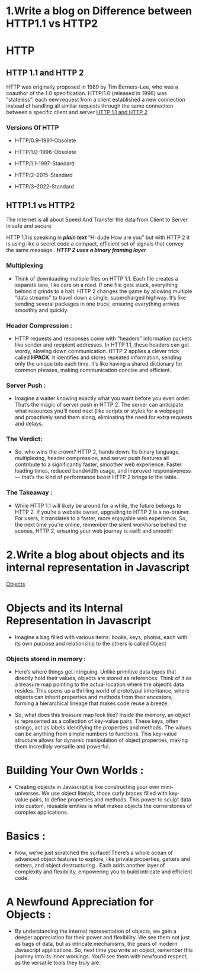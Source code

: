 # 1.Write a blog on Difference between HTTP1.1 vs HTTP2

# HTTP

## HTTP 1.1 and HTTP 2 
HTTP was originally proposed in 1989 by Tim Berners-Lee, who was a coauthor of the 1.0 specification. HTTP/1.0 (released in 1996) was “stateless”: each new request from a client established a new connection instead of handling all similar requests through the same connection between a specific client and server
[HTTP 1.1 and HTTP 2 ](https://medium.com/@gandhiramparthi/http-was-originally-proposed-in-1989-by-tim-berners-lee-who-was-a-coauthor-of-the-1-0-55a3b8b869cb)

### Versions Of HTTP

- HTTP/0.9–1991-Obsolete
+ HTTP/1.0–1996-Obsolete
* HTTP/1.1–1997-Standard
- HTTP/2–2015-Standard
+ HTTP/3–2022-Standard

## HTTP1.1 vs HTTP2

The Internet is all about Speed And Transfer the data from Client to Server in safe and secure

HTTP 1.1 is speaking in ***plain text*** “Hi dude How are you” but with HTTP 2 it is using like a secret code a compact, efficient set of signals that convey the same message . ***HTTP 2 uses a binary framing layer***

### Multiplexing 
+ Think of downloading multiple files on HTTP 1.1. Each file creates a separate lane, like cars on a road. If one file gets stuck, everything behind it grinds to a halt. HTTP 2 changes the game by allowing multiple “data streams” to travel down a single, supercharged highway. It’s like sending several packages in one truck, ensuring everything arrives smoothly and quickly.

### Header Compression : 
+ HTTP requests and responses come with “headers” information packets like sender and recipient addresses. In HTTP 1.1, these headers can get wordy, slowing down communication. HTTP 2 applies a clever trick called **HPACK**: it identifies and stores repeated information, sending only the unique bits each time. It’s like having a shared dictionary for common phrases, making communication concise and efficient.

### Server Push : 
+ Imagine a waiter knowing exactly what you want before you even order. That’s the magic of server push in HTTP 2. The server can anticipate what resources you’ll need next (like scripts or styles for a webpage) and proactively send them along, eliminating the need for extra requests and delays.

### The Verdict: 
+ So, who wins the crown? HTTP 2, hands down. Its binary language, multiplexing, header compression, and server push features all contribute to a significantly faster, smoother web experience. Faster loading times, reduced bandwidth usage, and improved responsiveness — that’s the kind of performance boost HTTP 2 brings to the table.

### The Takeaway : 
+ While HTTP 1.1 will likely be around for a while, the future belongs to HTTP 2. If you’re a website owner, upgrading to HTTP 2 is a no-brainer. For users, it translates to a faster, more enjoyable web experience. So, the next time you’re online, remember the silent workhorse behind the scenes, HTTP 2, ensuring your web journey is swift and smooth!


# 2.Write a blog about objects and its internal representation in Javascript

[Objects](https://medium.com/@gandhiramparthi/objects-and-its-internal-representation-in-javascript-da0582bc5b46)

# Objects and its Internal Representation in Javascript
+ Imagine a bag filled with various items: books, keys, photos, each with its own purpose and relationship to the others is called Object

### Objects stored in memory :
+ Here’s where things get intriguing. Unlike primitive data types that directly hold their values, objects are stored as references. Think of it as a treasure map pointing to the actual location where the object’s data resides. This opens up a thrilling world of prototypal inheritance, where objects can inherit properties and methods from their ancestors, forming a hierarchical lineage that makes code reuse a breeze.

+ So, what does this treasure map look like? Inside the memory, an object is represented as a collection of key-value pairs. These keys, often strings, act as labels identifying the properties and methods. The values can be anything from simple numbers to functions. This key-value structure allows for dynamic manipulation of object properties, making them incredibly versatile and powerful.

# Building Your Own Worlds : 
+ Creating objects in Javascript is like constructing your own mini-universes. We use object literals, those curly braces filled with key-value pairs, to define properties and methods. This power to sculpt data into custom, reusable entities is what makes objects the cornerstones of complex applications.

# Basics : 
+ Now, we’ve just scratched the surface! There’s a whole ocean of advanced object features to explore, like private properties, getters and setters, and object destructuring . Each adds another layer of complexity and flexibility, empowering you to build intricate and efficient code.

# A Newfound Appreciation for Objects : 
+ By understanding the internal representation of objects, we gain a deeper appreciation for their power and flexibility. We see them not just as bags of data, but as intricate mechanisms, the gears of modern Javascript applications. So, next time you write an object, remember this journey into its inner workings. You’ll see them with newfound respect, as the versatile tools they truly are.